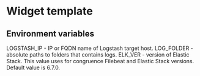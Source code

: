 # Widget template

## Environment variables

LOGSTASH_IP - IP or FQDN name of Logstash target host.
LOG_FOLDER - absolute paths to folders that contains logs.
ELK_VER - version of Elastic Stack. This value uses for congruence Filebeat and Elastic Stack versions. Default value is 6.7.0.
